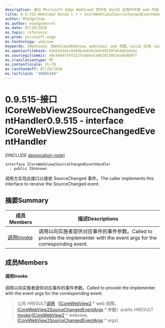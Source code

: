 ```yaml
---
description: 通过 Microsoft Edge WebView2 控件在 Win32 应用中托管 web 内容
title: 0.9.515-WebView2 Win32 c + + ICoreWebView2SourceChangedEventHandler
author: MSEdgeTeam
ms.author: msedgedevrel
ms.date: 07/20/2020
ms.topic: reference
ms.prod: microsoft-edge
ms.technology: webview
keywords: IWebView2、IWebView2WebView、webview2、web 视图、win32 应用、win32、edge、ICoreWebView2、ICoreWebView2Controller、浏览器控件、边缘 html
ms.openlocfilehash: b3eb56101c6e69bab018cbb549339fd5deb2eb3e
ms.sourcegitcommit: e0cb9e6f59f222fade6afa4829c59524a9a9b9ff
ms.translationtype: MT
ms.contentlocale: zh-CN
ms.lasthandoff: 07/20/2020
ms.locfileid: "10885189"
---
```

# <span data-ttu-id="f58e8-104">0.9.515-接口 ICoreWebView2SourceChangedEventHandler</span><span class="sxs-lookup"><span data-stu-id="f58e8-104">0.9.515 - interface ICoreWebView2SourceChangedEventHandler</span></span> 

[!INCLUDE [deprecation-note](../../includes/deprecation-note.md)]

```
interface ICoreWebView2SourceChangedEventHandler
  : public IUnknown
```

<span data-ttu-id="f58e8-105">调用方实现此接口以接收 SourceChanged 事件。</span><span class="sxs-lookup"><span data-stu-id="f58e8-105">The caller implements this interface to receive the SourceChanged event.</span></span>

## <span data-ttu-id="f58e8-106">摘要</span><span class="sxs-lookup"><span data-stu-id="f58e8-106">Summary</span></span>

 <span data-ttu-id="f58e8-107">成员</span><span class="sxs-lookup"><span data-stu-id="f58e8-107">Members</span></span>                        | <span data-ttu-id="f58e8-108">描述</span><span class="sxs-lookup"><span data-stu-id="f58e8-108">Descriptions</span></span>
--------------------------------|---------------------------------------------
[<span data-ttu-id="f58e8-109">调用</span><span class="sxs-lookup"><span data-stu-id="f58e8-109">Invoke</span></span>](#invoke) | <span data-ttu-id="f58e8-110">调用以向实施者提供对应事件的事件参数。</span><span class="sxs-lookup"><span data-stu-id="f58e8-110">Called to provide the implementer with the event args for the corresponding event.</span></span>

## <span data-ttu-id="f58e8-111">成员</span><span class="sxs-lookup"><span data-stu-id="f58e8-111">Members</span></span>

#### <span data-ttu-id="f58e8-112">调用</span><span class="sxs-lookup"><span data-stu-id="f58e8-112">Invoke</span></span> 

<span data-ttu-id="f58e8-113">调用以向实施者提供对应事件的事件参数。</span><span class="sxs-lookup"><span data-stu-id="f58e8-113">Called to provide the implementer with the event args for the corresponding event.</span></span>

> <span data-ttu-id="f58e8-114">公共 HRESULT[调用](#invoke)（[ICoreWebView2](icorewebview2.md) \* web 视图， [ICoreWebView2SourceChangedEventArgs](icorewebview2sourcechangedeventargs.md) \* 参数）</span><span class="sxs-lookup"><span data-stu-id="f58e8-114">public HRESULT [Invoke](#invoke)([ICoreWebView2](icorewebview2.md) \* webview, [ICoreWebView2SourceChangedEventArgs](icorewebview2sourcechangedeventargs.md) \* args)</span></span>

